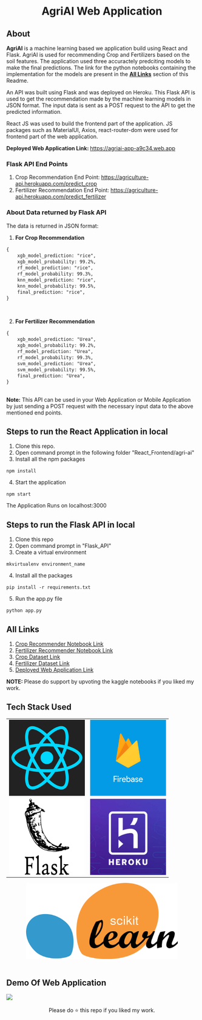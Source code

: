 <div align="center">

# AgriAI Web Application

</div>

## About

<b>AgriAI</b> is a machine learning based we application build using React and Flask. AgriAI is used for recommending Crop and Fertilizers based on the soil features. The application used three accuractely predciting models to make the final predictions. The link for the python notebooks containing the implementation for the models are present in the <b><a href="#links">All Links</a></b> section of this Readme.<br/>

An API was built using Flask and was deployed on Heroku. This Flask API is used to get the recommendation made by the machine learning models in JSON format. The input data is sent as a POST request to the API to get the predicted information.<br/>

React JS was used to build the frontend part of the application. JS packages such as MaterialUI, Axios, react-router-dom were used for frontend part of the web application.<br/>

<b>Deployed Web Application Link: </b>https://agriai-app-a9c34.web.app
<br/>

<h3><b>Flask API End Points</b></h3>

1. Crop Recommendation End Point: https://agriculture-api.herokuapp.com/predict_crop
2. Fertilizer Recommendation End Point: https://agriculture-api.herokuapp.com/predict_fertilizer
   <br/>

<h3><b>About Data returned by Flask API</b></h3>

The data is returned in JSON format:<br/>

1. <b>For Crop Recommendation</b>

```
{
    xgb_model_prediction: "rice",
    xgb_model_probability: 99.2%,
    rf_model_prediction: "rice",
    rf_model_probability: 99.3%,
    knn_model_prediction: "rice",
    knn_model_probability: 99.5%,
    final_prediction: "rice",
}
```

<br/>

2. <b>For Fertilizer Recommendation</b>

```
{
    xgb_model_prediction: "Urea",
    xgb_model_probability: 99.2%,
    rf_model_prediction: "Urea",
    rf_model_probability: 99.3%,
    svm_model_prediction: "Urea",
    svm_model_probability: 99.5%,
    final_prediction: "Urea",
}
```

<br/>
<b>Note:</b> This API can be used in your Web Application or Mobile Application by just sending a POST request with the necessary input data to the above mentioned end points.

## Steps to run the React Application in local

1. Clone this repo.
2. Open command prompt in the following folder "React_Frontend/agri-ai"
3. Install all the npm packages

```
npm install
```

4. Start the application

```
npm start
```

The Application Runs on localhost:3000

## Steps to run the Flask API in local

1. Clone this repo
2. Open command prompt in "Flask_API"
3. Create a virtual environment

```
mkvirtualenv environment_name
```

4. Install all the packages

```
pip install -r requirements.txt
```

5. Run the app.py file

```
python app.py
```

## <span id="links">All Links</span>

1. <a href="https://www.kaggle.com/venugopalkadamba/croprecommendation-eda-visualization-modeling-99" target="_blank">Crop Recommender Notebook Link</a>
2. <a href="https://www.kaggle.com/venugopalkadamba/fertilizersrecommendation-acc-100-eda-upsampling" target="_blank">Fertilizer Recommender Notebook Link</a>
3. <a href="https://www.kaggle.com/atharvaingle/crop-recommendation-dataset" target="_blank">Crop Dataset Link</a>
4. <a href="https://www.kaggle.com/gdabhishek/fertilizer-prediction" target="_blank">Fertilizer Dataset Link</a>
5. <a href="https://agriai-app-a9c34.web.app" target="_blank">Deployed Web Application Link</a>

<b>NOTE: </b>Please do support by upvoting the kaggle notebooks if you liked my work.

## Tech Stack Used

<div align="center">

<table>
    <tr>
        <td><img src="./readme_assets/react.png" width="200px" height="200px" /></td>
        <td><img src="./readme_assets/firebase.png" width="200px" height="200px" /></td>
    </tr>
    <tr>
        <td><img src="./readme_assets/flask.png" width="200px" height="200px" /></td>
        <td><img src="./readme_assets/heroku.jpg" width="200px" height="200px" /></td>
    </tr>
</table>

<img src="./readme_assets/scikit.png" width="400px" height="200px" />
</div>

<br/>

## Demo Of Web Application

<img src="./readme_assets/lappy_gif.gif" />

<div align="center">

Please do ⭐ this repo if you liked my work.

</div>
